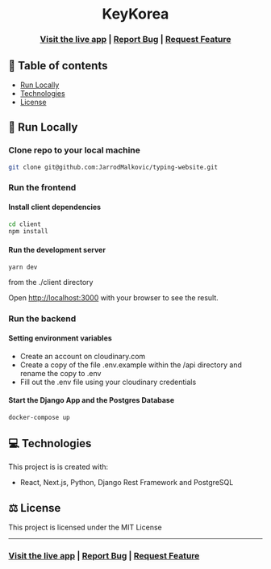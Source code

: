 <h1 align="center">KeyKorea</h1>

<h3 align="center">
  <a href="https://keykorea.app/">Visit the live app</a> |
  <a href="https://github.com/JarrodMalkovic/typing-website/issues">Report Bug</a> |
  <a href="https://github.com/JarrodMalkovic/typing-website/issues">Request Feature</a>
</h3>

## 📝 Table of contents

- [Run Locally](#-run-locally)
- [Technologies](#-technologies)
- [License](#-license)

## 🚀 Run Locally

### Clone repo to your local machine

```bash
git clone git@github.com:JarrodMalkovic/typing-website.git
```

### Run the frontend

#### Install client dependencies

```bash
cd client
npm install
```

#### Run the development server

```bash
yarn dev
```

from the ./client directory

Open <http://localhost:3000> with your browser to see the result.

### Run the backend

#### Setting environment variables

- Create an account on cloudinary.com
- Create a copy of the file .env.example within the /api directory and rename the copy to .env
- Fill out the .env file using your cloudinary credentials

#### Start the Django App and the Postgres Database

```bash
docker-compose up
```

## 💻 Technologies

This project is is created with:

- React, Next.js, Python, Django Rest Framework and PostgreSQL

## ⚖️ License

This project is licensed under the MIT License

<hr>

<h3>
  <a href="https://keykorea.app/">Visit the live app</a> |
  <a href="https://github.com/JarrodMalkovic/typing-website/issues">Report Bug</a> |
  <a href="https://github.com/JarrodMalkovic/typing-website/issues">Request Feature</a>
</h3>
